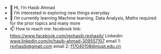 - 👋 Hi, I’m Hasib Ahmad
- 👀 I’m interested in exploring new things everyday 
- 🌱 I’m currently learning Machine learning, Data Analysis, Maths required for the prior topics and many more
- 📫 How to reach me: 
facebook link: https://www.facebook.com/rexhasib.rexhasib/
Linkedin: www.linkedin.com/in/hasib-ahmad-309557107
email 1: rexhasib@gmail.com
email 2: f17040108@njupt.edu.cn


<!---
hasibahmad1995/hasibahmad1995 is a ✨ special ✨ repository because its `README.md` (this file) appears on your GitHub profile.
You can click the Preview link to take a look at your changes.
--->

